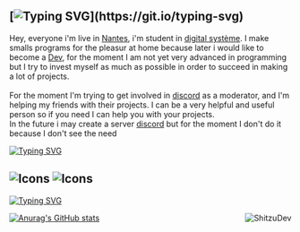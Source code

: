 [![Typing SVG](https://readme-typing-svg.herokuapp.com?font=Fira+Code&pause=1000&color=11DABF&width=435&lines=Hi!+i'm+Shitzu.)](https://git.io/typing-svg)
---
Hey, everyone i'm live in [Nantes](https://www.google.com/maps/place/Nantes/@47.2382327,-1.5603345,12z/data=!3m1!4b1!4m5!3m4!1s0x4805ee81f0a8aead:0x40d37521e0ded30!8m2!3d47.218371!4d-1.553621), i'm student in [digital système](https://www.societe.com/societe/digital-systems-451685820.html). I make smalls programs for the pleasur at home because later i would like to become a [Dev](https://www.indeed.com/career-advice/finding-a-job/types-of-developers#:~:text=A%20developer%20is%20a%20technology,for%20applications%20and%20software%20effectively.), for the moment I am not yet very advanced in programming but I try to invest myself as much as possible in order to succeed in making a lot of projects. </br>
</br> For the moment I'm trying to get involved in [discord](https://discord.com/) as a moderator, and I'm helping my friends with their projects. I can be a very helpful and useful person so if you need I can help you with your projects. </br>
In the future i may create a server [discord](https://discord.com/) but for the moment I don't do it because I don't see the need




[![Typing SVG](https://readme-typing-svg.herokuapp.com?font=Fira+Code&duration=1&pause=1000&color=00599C&width=435&lines=Languages)](https://git.io/typing-svg) 

![Icons](https://skillicons.dev/icons?i=cpp) ![Icons](https://skillicons.dev/icons?i=md) </br>
---



[![Typing SVG](https://readme-typing-svg.herokuapp.com?font=Fira+Code&duration=1&pause=1000&color=70A4FC&width=435&lines=Stats)](https://git.io/typing-svg)


<p><img align="right" src="https://github-readme-streak-stats.herokuapp.com/?user=ShitzuDev&theme=tokyonight&hide_border=true" alt="ShitzuDev" /></p>

[![Anurag's GitHub stats](https://github-readme-stats.vercel.app/api?username=ShitzuDev&theme=tokyonight)](https://github.com/ShitzuDev/github-readme-stats)


